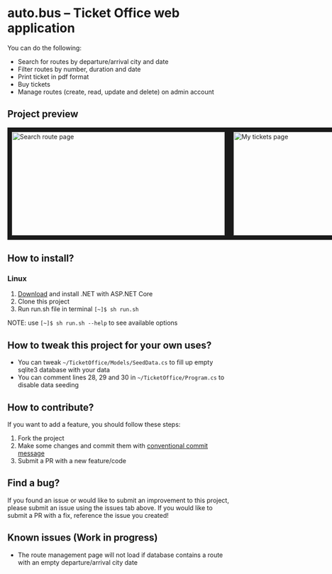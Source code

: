 # auto.bus – Ticket Office web application  

You can do the following:

- Search for routes by departure/arrival city and date
- Filter routes by number, duration and date
- Print ticket in pdf format
- Buy tickets
- Manage routes (create, read, update and delete) on admin account

## Project preview

<div style="display: flex;">
  <img src="http://drive.google.com/uc?export=view&id=1ltCPim1sfg9Rq_4MPqs97QOc_nU_Cfqj" alt="Search route page" width="480" height="233"  border="10" />
  <img src="http://drive.google.com/uc?export=view&id=1wJKDHYI9KuWQjcS70o13UmDqliayA31X" alt="My tickets page" width="480" height="233"  border="10" />
</div>                                                                                                                                          
                                                                                                                                                    
## How to install?

### Linux

1. [Download](https://dotnet.microsoft.com/download) and install .NET with ASP.NET Core
2. Clone this project
3. Run run.sh file in terminal `[~]$ sh run.sh`

NOTE: use `[~]$ sh run.sh --help` to see available options

## How to tweak this project for your own uses?

- You can tweak `~/TicketOffice/Models/SeedData.cs` to fill up empty sqlite3 database with your data
- You can comment lines 28, 29 and 30 in `~/TicketOffice/Program.cs` to disable data seeding

## How to contribute?

If you want to add a feature, you should follow these steps:

1. Fork the project
2. Make some changes and commit them with [conventional commit message](https://www.freecodecamp.org/news/how-to-write-better-git-commit-messages/)
3. Submit a PR with a new feature/code

## Find a bug?

If you found an issue or would like to submit an improvement to this project, please submit an issue using the issues tab above. If you would like to submit a PR with a fix, reference the issue you created!

## Known issues (Work in progress)

- The route management page will not load if database contains a route with an empty departure/arrival city date
